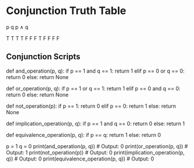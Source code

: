 # Conjunction Truth Table
p  q  p ∧ q

T  T  T
T  F  F
F  T  F
F  F  F

## Conjunction Scripts
def and_operation(p, q):
    if p == 1 and q == 1:
        return 1
    elif p == 0 or q == 0:
        return 0
    else:
        return None

def or_operation(p, q):
    if p == 1 or q == 1:
        return 1
    elif p == 0 and q == 0:
        return 0
    else:
        return None

def not_operation(p):
    if p == 1:
        return 0
    elif p == 0:
        return 1
    else:
        return None

def implication_operation(p, q):
    if p == 1 and q == 0:
        return 0
    else:
        return 1

def equivalence_operation(p, q):
    if p == q:
        return 1
    else:
        return 0

p = 1
q = 0
print(and_operation(p, q))      # Output: 0
print(or_operation(p, q))       # Output: 1
print(not_operation(p))         # Output: 0
print(implication_operation(p, q)) # Output: 0
print(equivalence_operation(p, q))  # Output: 0
